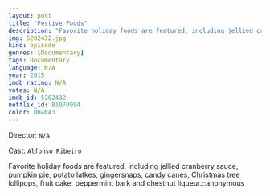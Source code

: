 ```yaml
---
layout: post
title: "Festive Foods"
description: "Favorite holiday foods are featured, including jellied cranberry sauce, pumpkin pie, potato latkes, gingersnaps, candy canes, Christmas tree lollipops, fruit cake, peppermint bark and chestnut liqueur.::anonymous.."
img: 5202432.jpg
kind: episode
genres: [Documentary]
tags: Documentary 
language: N/A
year: 2015
imdb_rating: N/A
votes: N/A
imdb_id: 5202432
netflix_id: 81070994
color: 004643
---
```

Director: `N/A`  

Cast: `Alfonso Ribeiro` 

Favorite holiday foods are featured, including jellied cranberry sauce, pumpkin pie, potato latkes, gingersnaps, candy canes, Christmas tree lollipops, fruit cake, peppermint bark and chestnut liqueur.::anonymous